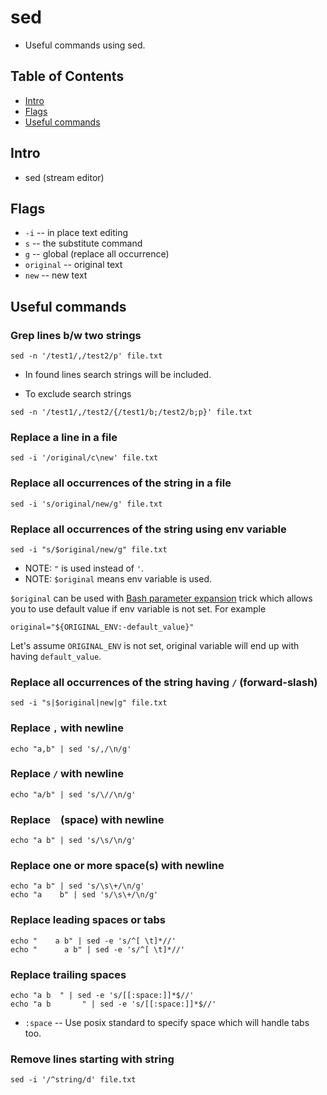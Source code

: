 # sed
- Useful commands using sed.

## Table of Contents
- [Intro](#intro)
- [Flags](#flags)
- [Useful commands](#commands)

<a name="intro"></a>
## Intro
- sed (stream editor)

<a name="flags"></a>
## Flags
- `-i` -- in place text editing
- `s` -- the substitute command
- `g` -- global (replace all occurrence)
- `original` -- original text
- `new` -- new text

<a name="commands"></a>
## Useful commands

### Grep lines b/w two strings
```
sed -n '/test1/,/test2/p' file.txt
```
- In found lines search strings will be included.

- To exclude search strings
```
sed -n '/test1/,/test2/{/test1/b;/test2/b;p}' file.txt
```

### Replace a line in a file
```
sed -i '/original/c\new' file.txt
```

### Replace all occurrences of the string in a file
```
sed -i 's/original/new/g' file.txt
```

### Replace all occurrences of the string using env variable
```
sed -i "s/$original/new/g" file.txt
```
- NOTE: `"` is used instead of `'`.
- NOTE: `$original` means env variable is used.

`$original` can be used with [Bash parameter expansion](https://www.gnu.org/software/bash/manual/bash.html#Shell-Parameter-Expansion) trick which allows you to use default value if env variable is not set. For example
```
original="${ORIGINAL_ENV:-default_value}"
```
Let's assume `ORIGINAL_ENV` is not set, original variable will end up with having `default_value`.

### Replace all occurrences of the string having `/` (forward-slash)
```
sed -i "s|$original|new|g" file.txt
```

### Replace `,` with newline
```
echo "a,b" | sed 's/,/\n/g'
```

### Replace `/` with newline
```
echo "a/b" | sed 's/\//\n/g'
```

### Replace ` ` (space) with newline
```
echo "a b" | sed 's/\s/\n/g'
```

### Replace one or more space(s) with newline
```
echo "a b" | sed 's/\s\+/\n/g'
echo "a    b" | sed 's/\s\+/\n/g'
```

### Replace leading spaces or tabs
```
echo "    a b" | sed -e 's/^[ \t]*//'
echo "		a b" | sed -e 's/^[ \t]*//'
```

### Replace trailing spaces
```
echo "a b  " | sed -e 's/[[:space:]]*$//'
echo "a b       " | sed -e 's/[[:space:]]*$//'
```
- `:space` -- Use posix standard to specify space which will handle tabs too.

### Remove lines starting with string
```
sed -i '/^string/d' file.txt
```
